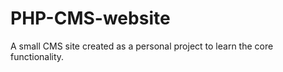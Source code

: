 PHP-CMS-website
===============

A small CMS site created as a personal project to learn the core functionality.

